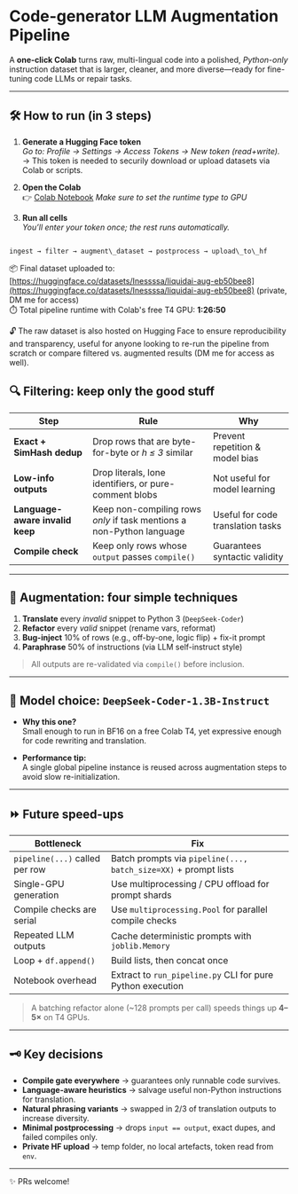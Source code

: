 
# Code-generator LLM Augmentation Pipeline

A **one-click Colab** turns raw, multi-lingual code into a polished, *Python-only* instruction dataset that is larger, cleaner, and more diverse—ready for fine-tuning code LLMs or repair tasks.

---

## 🛠 How to run (in 3 steps)

1. **Generate a Hugging Face token**  
   *Go to: Profile → Settings → Access Tokens → New token (read+write).*
   → This token is needed to securily download or upload datasets via Colab or scripts.

3. **Open the Colab**  
   👉 [Colab Notebook](https://colab.research.google.com/drive/18s1aTgJQK5DuKrC8wSZRnPtf9_t89X_K?usp=sharing)
   *Make sure to set the runtime type to GPU*

5. **Run all cells**  
   *You’ll enter your token once; the rest runs automatically.*

```

ingest → filter → augment\_dataset → postprocess → upload\_to\_hf

```

📦 Final dataset uploaded to:  
[https://huggingface.co/datasets/Inessssa/liquidai-aug-eb50bee8](https://huggingface.co/datasets/Inessssa/liquidai-aug-eb50bee8) (private, DM me for access)  
⏱️ Total pipeline runtime with Colab's free T4 GPU: **1:26:50**

🔓 The raw dataset is also hosted on Hugging Face to ensure reproducibility and transparency, useful for anyone looking to re-run the pipeline from scratch or compare filtered vs. augmented results (DM me for access as well).


## 🔍 Filtering: keep only the good stuff

| Step                          | Rule                                                                 | Why                                |
|-------------------------------|----------------------------------------------------------------------|-------------------------------------|
| **Exact + SimHash dedup**     | Drop rows that are byte-for-byte or *h ≤ 3* similar                  | Prevent repetition & model bias     |
| **Low-info outputs**          | Drop literals, lone identifiers, or pure-comment blobs              | Not useful for model learning       |
| **Language-aware invalid keep** | Keep non-compiling rows *only* if task mentions a non-Python language | Useful for code translation tasks   |
| **Compile check**             | Keep only rows whose `output` passes `compile()`                    | Guarantees syntactic validity       |

---

## 🧪 Augmentation: four simple techniques

1. **Translate** every *invalid* snippet to Python 3 (`DeepSeek-Coder`)
2. **Refactor** every *valid* snippet (rename vars, reformat)
3. **Bug-inject** 10% of rows (e.g., off-by-one, logic flip) + fix-it prompt
4. **Paraphrase** 50% of instructions (via LLM self-instruct style)

> All outputs are re-validated via `compile()` before inclusion.

---

## 🤖 Model choice: `DeepSeek-Coder-1.3B-Instruct`

- **Why this one?**  
  Small enough to run in BF16 on a free Colab T4, yet expressive enough for code rewriting and translation.

- **Performance tip:**  
  A single global pipeline instance is reused across augmentation steps to avoid slow re-initialization.

---

## ⏩ Future speed-ups

| Bottleneck                     | Fix                                                               |
|-------------------------------|--------------------------------------------------------------------|
| `pipeline(...)` called per row | Batch prompts via `pipeline(..., batch_size=XX)` + prompt lists  |
| Single-GPU generation         | Use multiprocessing / CPU offload for prompt shards               |
| Compile checks are serial     | Use `multiprocessing.Pool` for parallel compile checks            |
| Repeated LLM outputs          | Cache deterministic prompts with `joblib.Memory`                  |
| Loop + `df.append()`          | Build lists, then concat once                                     |
| Notebook overhead             | Extract to `run_pipeline.py` CLI for pure Python execution        |

> A batching refactor alone (~128 prompts per call) speeds things up **4–5×** on T4 GPUs.

---

## 🗝 Key decisions

- **Compile gate everywhere** → guarantees only runnable code survives.
- **Language-aware heuristics** → salvage useful non-Python instructions for translation.
- **Natural phrasing variants** → swapped in 2/3 of translation outputs to increase diversity.
- **Minimal postprocessing** → drops `input == output`, exact dupes, and failed compiles only.
- **Private HF upload** → temp folder, no local artefacts, token read from `env`.

---

✨ PRs welcome!
